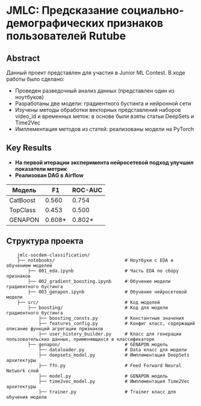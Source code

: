 # JMLC: Предсказание социально-демографических признаков пользователей Rutube

## Abstract
Данный проект представлен для участия в Junior ML Contest. В ходе работы было сделано:
- Проведен разведочный анализ данных (представлен один из ноутбуков)
- Разработаны две модели: градиентного бустинга и нейронной сети
- Изучены методы обработки векторных представлений наборов video_id и временных меток: в основе были взяты статьи DeepSets и Time2Vec
- Имплементация методов из статей: реализованы модели на PyTorch
## Key Results

- **На первой итерации эксперимента нейросетевой подход улучшил показатели метрик**
- **Реализован DAG в Airflow**

| Модель          |   F1   | ROC-AUC | 
|-----------------|--------|---------|
| CatBoost        | 0.560  | 0.754   |
| TopClass        | 0.453  | 0.500   |
| GENAPON         | 0.608* | 0.802*  |


## Cтруктура проекта

```
    jmlc-socdem-classification/
    ├── notebooks/                          # Ноутбуки с EDA и обучением моделей
        ├── 001_eda.ipynb                   # Часть EDA по сбору признаков 
        ├── 002_gradient_boosting.ipynb     # Обучение модели градиентного бустинга
        ├── 003_genapon.ipynb               # Обучение нейросетевой модели
    ├── src/                                # Код моделей
        ├── boosting/                       # Код для модели градиентного бустинга
            ├── boosting_consts.py          # Константные значения
            ├── features_config.py          # Конфиг класс, содержащий описание функций агрегации признаков
            ├── user_history_builder.py     # Класс для генерации пользовательских данных, применяющихся в классификаторе
        ├── genapon/                        # GENAPON модель
            ├── dataloader.py               # Data класс для модели
            ├── deepsets_model.py           # Имплементация DeepSets архитектуры
            ├── ffn.py                      # Feed Forward Neural Network слой
            ├── model.py                    # GENAPON модель
            ├── time2vec_model.py           # Имплементация Time2Vec архитектуры
            ├── trainer.py                  # Trainer класс для обучения модели

```
